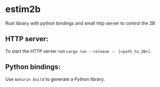 # estim2b
Rust library with python bindings and small http server to control the 2B

## HTTP server:
To start the HTTP server run `cargo run --release -- [<path_to_2B>]`.

## Python bindings:
Use `maturin build` to generate a Python library.
